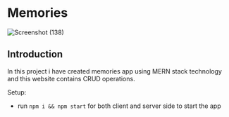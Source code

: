 # Memories

![Screenshot (138)](https://github.com/purvjoshi04/VCard-Portfolio/assets/101319136/784b0765-43f1-4e7e-b208-c0cb5b3c0c2c)


## Introduction
In this project i have created memories app using MERN stack technology and this website contains CRUD operations.

Setup:
- run ```npm i && npm start``` for both client and server side to start the app